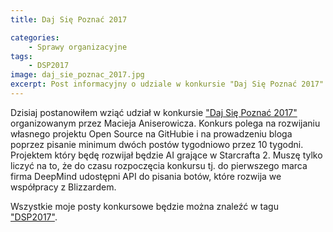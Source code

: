 ```yaml
---
title: Daj Się Poznać 2017

categories:
    - Sprawy organizacyjne
tags:
    - DSP2017
image: daj_sie_poznac_2017.jpg
excerpt: Post informacyjny o udziale w konkursie "Daj Się Poznać 2017".
---
```

Dzisiaj postanowiłem wziąć udział w konkursie <a href="http://devstyle.pl/daj-sie-poznac/">"Daj Się Poznać 2017"</a> organizowanym przez Macieja Aniserowicza. Konkurs polega na rozwijaniu własnego projektu Open Source na GitHubie i na prowadzeniu bloga poprzez pisanie minimum dwóch postów tygodniowo przez 10 tygodni. Projektem który będę rozwijał będzie AI grające w Starcrafta 2. Muszę tylko liczyć na to, że do czasu rozpoczęcia konkursu tj. do  pierwszego marca firma DeepMind udostępni API do pisania botów, które rozwija we współpracy z Blizzardem.

Wszystkie moje posty konkursowe będzie można znaleźć w tagu <a href="/blog/tagi/DSP2017">"DSP2017"</a>.